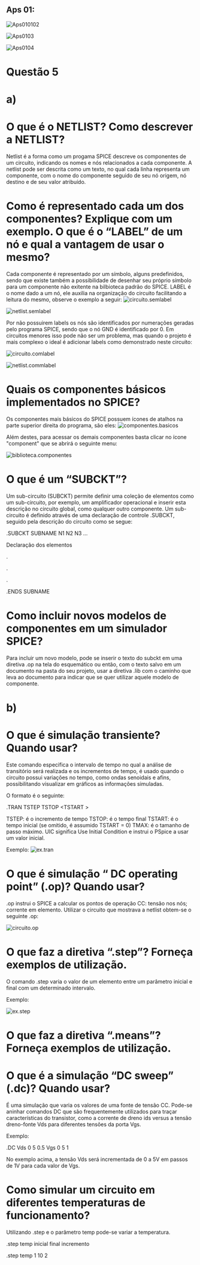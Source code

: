 ## Aps 01:
![Aps010102](https://github.com/LFRB-IFSC/ELN22104_2020_2/blob/prof-lohmann-Alunos_01/Alunos/Larah/Midias/aps_01.ex.1e2.jpg)


![Aps0103](https://github.com/LFRB-IFSC/ELN22104_2020_2/blob/prof-lohmann-Alunos_01/Alunos/Larah/Midias/aps_01.ex.3.jpg)

![Aps0104](https://github.com/LFRB-IFSC/ELN22104_2020_2/blob/prof-lohmann-Alunos_01/Alunos/Larah/Midias/aps_01.ex.4.jpg)


#  Questão 5
# a)

# O que é o NETLIST? Como descrever a NETLIST?
Netlist é a forma como um progama SPICE descreve os componentes de um circuito, indicando os nomes e nós relacionados a cada componente. A netlist pode ser descrita como um texto, no qual cada linha representa um componente, com o nome do componente seguido de seu nó origem, nó destino e de seu valor atribuído.

# Como é representado cada um dos componentes? Explique com um exemplo. O que é o “LABEL” de um nó e qual a vantagem de usar o mesmo?
Cada componente é representado por um símbolo, alguns predefinidos, sendo que existe também a possibilidade de desenhar seu próprio símbolo para um componente não exitente na bilbioteca padrão do SPICE.
LABEL é o nome dado a um nó, ele auxilia na organização do circuito facilitando a leitura do mesmo, observe o exemplo a seguir:
![circuito.semlabel](https://github.com/LFRB-IFSC/ELN22104_2020_2/blob/prof-lohmann-Alunos_01/Alunos/Larah/Midias/circuito.semlabel.JPG)

![netlist.semlabel](https://github.com/LFRB-IFSC/ELN22104_2020_2/blob/prof-lohmann-Alunos_01/Alunos/Larah/Midias/netlist.semlabel.JPG)

Por não possuirem labels os nós são identificados por numerações geradas pelo programa SPICE, sendo que o nó GND é identificado por 0.
Em circuitos menores isso pode não ser um problema, mas quando o projeto é mais complexo o ideal é adicionar labels como demonstrado neste circuito:

![circuito.comlabel](https://github.com/LFRB-IFSC/ELN22104_2020_2/blob/prof-lohmann-Alunos_01/Alunos/Larah/Midias/circuito.comlabel.JPG)

![netlist.commlabel](https://github.com/LFRB-IFSC/ELN22104_2020_2/blob/prof-lohmann-Alunos_01/Alunos/Larah/Midias/netlist.comlabel.JPG)


# Quais os componentes básicos implementados no SPICE?
Os componentes mais básicos do SPICE possuem ícones de atalhos na parte superior direita do programa, são eles:
![componentes.basicos](https://github.com/LFRB-IFSC/ELN22104_2020_2/blob/prof-lohmann-Alunos_01/Alunos/Larah/Midias/componentes.basicos.JPG)

Além destes, para acessar os demais componentes basta clicar no ícone "component" que se abrirá o seguinte menu:

![biblioteca.componentes](https://github.com/LFRB-IFSC/ELN22104_2020_2/blob/prof-lohmann-Alunos_01/Alunos/Larah/Midias/componentes.bilbioteca.JPG)

# O que é um “SUBCKT”? 
Um sub-circuito (SUBCKT) permite definir uma coleção de elementos como um sub-circuito, por exemplo, um amplificador operacional e
inserir esta descrição no circuito global, como qualquer outro componente. 
Um sub-circuito é definido através de uma declaração de controle .SUBCKT, seguido pela descrição do circuito como se
segue:

.SUBCKT SUBNAME N1 N2 N3 ...

Declaração dos elementos

.

.

.

.ENDS SUBNAME

# Como incluir novos modelos de componentes em um simulador SPICE?
Para incluir um novo modelo, pode se inserir o texto do subckt em uma diretiva .op na tela do esquemático ou então, com o texto salvo em um documento na pasta do seu projeto, usar a diretiva .lib com o caminho que leva ao documento para indicar que se quer utilizar aquele modelo de componente.

# b)

# O que é simulação transiente? Quando usar?
Este comando especifica o intervalo de tempo no qual a análise de transitório será realizada e os incrementos de tempo, é usado quando o circuito possui variações no tempo, como ondas senoidais e afins, possibilitando visualizar em gráficos as informações simuladas.

O formato é o seguinte:

.TRAN TSTEP TSTOP <TSTART <TMAX>> <UIC>
  
TSTEP: é o incremento de tempo
 TSTOP: é o tempo final
 TSTART: é o tempo inicial (se omitido, é assumido TSTART = 0)
 TMAX: é o tamanho de passo máximo. 
 UIC significa Use Initial Condition e instrui o PSpice a usar um valor inicial.
 
 Exemplo:
 ![ex.tran](https://github.com/LFRB-IFSC/ELN22104_2020_2/blob/prof-lohmann-Alunos_01/Alunos/Larah/Midias/ex.tran.JPG)
 
 # O que é simulação “ DC operating point” (.op)? Quando usar?
 .op instrui o SPICE a calcular os pontos de operação CC:
 tensão nos nós;
 corrente em elemento.
 Utilizar o circuito que mostrava a netlist obtem-se o seguinte .op:
 
 ![circuito.op](https://github.com/LFRB-IFSC/ELN22104_2020_2/blob/prof-lohmann-Alunos_01/Alunos/Larah/Midias/circuito.op.JPG)


# O que faz a diretiva “.step”? Forneça exemplos de utilização.
O comando .step varia o valor de um elemento entre um parâmetro inicial e final com um determinado intervalo. 

Exemplo:

![ex.step](https://github.com/LFRB-IFSC/ELN22104_2020_2/blob/prof-lohmann-Alunos_01/Alunos/Larah/Midias/ex.step.JPG)

# O que faz a diretiva “.means”? Forneça exemplos de utilização.


# O que é a simulação “DC sweep” (.dc)? Quando usar? 
É uma simulação que varia os valores de uma fonte de tensão CC. Pode-se aninhar comandos DC que são frequentemente utilizados para traçar características do transistor, como a
corrente de dreno ids versus a tensão dreno-fonte Vds para diferentes tensões da porta Vgs. 

Exemplo:

.DC Vds 0 5 0.5 Vgs 0 5 1

No exemplo acima, a tensão Vds será incrementada de 0 a 5V em passos de 1V para cada valor de Vgs. 

# Como simular um circuito em diferentes temperaturas de funcionamento?

Utilizando .step e o parâmetro temp pode-se variar a temperatura.

.step temp inicial final incremento

.step temp 1 10 2

